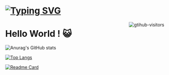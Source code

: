 
<h1> <a href="https://git.io/typing-svg"><img src="https://readme-typing-svg.herokuapp.com?font=Fira+Code&weight=900&size=28&duration=2000&pause=4000&color=0969DA&center=%E7%9C%9F&vCenter=%E7%9C%9F&repeat=%E7%9C%9F&width=435&lines=%E8%BA%AB%E5%9C%A8%E4%BA%95%E9%9A%85%EF%BC%8C;%E5%BF%83%E5%90%91%E7%92%80%E7%92%A8%E3%80%82" alt="Typing SVG" /></a> </h1>
<a href="https://github.com/aeon20071/computer-vision-in-action">
    <img align="right" src="https://komarev.com/ghpvc/?username=aeon20071&label=Visitors&color=red&style=flat&logo=github" alt="gtihub-visitors" />
</a>

# Hello World ! 😺

![Anurag's GitHub stats](https://github-readme-stats.vercel.app/api?username=aeon20071&show_icons=true&title_color=4871E3&text_color=010101&bg_color=FDFDFD&icon_color=58A5F9&hide_border=true&locale=cn)

[![Top Langs](https://github-readme-stats.vercel.app/api/top-langs/?username=aeon20071&layout=compact&bg_color=FDFDFD&hide_border=true&locale=cn)](https://github.com/anuraghazra/github-readme-stats)

[![Readme Card](https://github-readme-stats.vercel.app/api/pin/?username=aeon20071&repo=github-readme-stats&bg_color=FDFDFD&hide_border=true&locale=cn)](https://github.com/anuraghazra/github-readme-stats)

<!--
**aeon20071/aeon20071** is a ✨ _special_ ✨ repository because its `README.md` (this file) appears on your GitHub profile.

Here are some ideas to get you started:

- 🔭 I’m currently working on ...
- 🌱 I’m currently learning ...
- 👯 I’m looking to collaborate on ...
- 🤔 I’m looking for help with ...
- 💬 Ask me about ...
- 📫 How to reach me: ...
- 😄 Pronouns: ...
- ⚡ Fun fact: ...
-->
